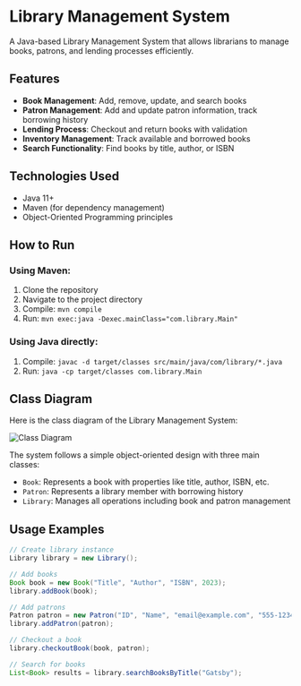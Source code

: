 # Library Management System

A Java-based Library Management System that allows librarians to manage books, patrons, and lending processes efficiently.

## Features

- **Book Management**: Add, remove, update, and search books
- **Patron Management**: Add and update patron information, track borrowing history
- **Lending Process**: Checkout and return books with validation
- **Inventory Management**: Track available and borrowed books
- **Search Functionality**: Find books by title, author, or ISBN

## Technologies Used

- Java 11+
- Maven (for dependency management)
- Object-Oriented Programming principles


## How to Run

### Using Maven:
1. Clone the repository
2. Navigate to the project directory
3. Compile: `mvn compile`
4. Run: `mvn exec:java -Dexec.mainClass="com.library.Main"`

### Using Java directly:
1. Compile: `javac -d target/classes src/main/java/com/library/*.java`
2. Run: `java -cp target/classes com.library.Main`

## Class Diagram

Here is the class diagram of the Library Management System:

![Class Diagram](./class_diagram.png)


The system follows a simple object-oriented design with three main classes:
- `Book`: Represents a book with properties like title, author, ISBN, etc.
- `Patron`: Represents a library member with borrowing history
- `Library`: Manages all operations including book and patron management

## Usage Examples

```java
// Create library instance
Library library = new Library();

// Add books
Book book = new Book("Title", "Author", "ISBN", 2023);
library.addBook(book);

// Add patrons
Patron patron = new Patron("ID", "Name", "email@example.com", "555-1234");
library.addPatron(patron);

// Checkout a book
library.checkoutBook(book, patron);

// Search for books
List<Book> results = library.searchBooksByTitle("Gatsby");